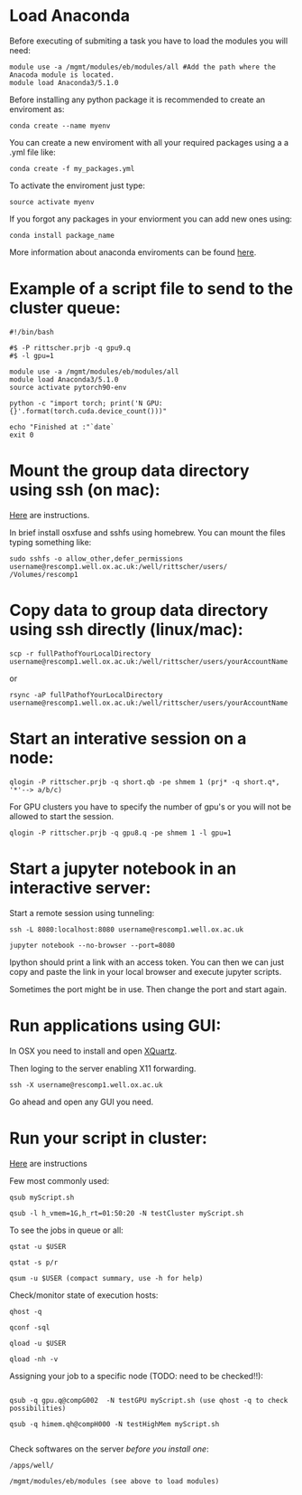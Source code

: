 # Load Anaconda

Before executing of submiting a task you have to load the modules you will need:

```
module use -a /mgmt/modules/eb/modules/all #Add the path where the Anacoda module is located.
module load Anaconda3/5.1.0
```

Before installing any python package it is recommended to create an enviroment as:

```
conda create --name myenv 
```

You can create a new enviroment with all your required packages using a a .yml file like:

```
conda create -f my_packages.yml 
```

To activate the enviroment just type:

```
source activate myenv 
```

If you forgot any packages in your enviorment you can add new ones using:

```
conda install package_name 
```

More information about anaconda enviroments can be found [here](https://conda.io/docs/user-guide/tasks/manage-environments.html).


# Example of a script file to send to the cluster queue:

```
#!/bin/bash

#$ -P rittscher.prjb -q gpu9.q
#$ -l gpu=1 

module use -a /mgmt/modules/eb/modules/all
module load Anaconda3/5.1.0
source activate pytorch90-env

python -c "import torch; print('N GPU: {}'.format(torch.cuda.device_count()))"

echo "Finished at :"`date`
exit 0
```

# Mount the group data directory using ssh (on mac):
[Here](https://susanqq.github.io/jekyll/pixyll/2017/09/05/remotefiles/) are instructions.

In brief install osxfuse and sshfs using homebrew. You can mount the files typing something like:

```
sudo sshfs -o allow_other,defer_permissions username@rescomp1.well.ox.ac.uk:/well/rittscher/users/ /Volumes/rescomp1
```

# Copy data to group data directory using ssh directly (linux/mac):

```
scp -r fullPathofYourLocalDirectory username@rescomp1.well.ox.ac.uk:/well/rittscher/users/yourAccountName
```

or 

```
rsync -aP fullPathofYourLocalDirectory username@rescomp1.well.ox.ac.uk:/well/rittscher/users/yourAccountName
```

# Start an interative session on a node:

```
qlogin -P rittscher.prjb -q short.qb -pe shmem 1 (prj* -q short.q*, '*'--> a/b/c)
```

For GPU clusters you have to specify the number of gpu's or you will not be allowed to start the session.
```
qlogin -P rittscher.prjb -q gpu8.q -pe shmem 1 -l gpu=1
```

# Start a jupyter notebook in an interactive server:

Start a remote session using tunneling: 

```
ssh -L 8080:localhost:8080 username@rescomp1.well.ox.ac.uk

jupyter notebook --no-browser --port=8080
```

Ipython should print a link with an access token. You can then we can just copy 
and paste the link in your local browser and execute jupyter scripts.

Sometimes the port might be in use. Then change the port and start again.

# Run applications using GUI: 

In OSX you need to install and open [XQuartz](https://www.xquartz.org/).

Then loging to the server enabling X11 forwarding.
```
ssh -X username@rescomp1.well.ox.ac.uk
```

Go ahead and open any GUI you need.


# Run your script in cluster: 

[Here](https://github.com/BIMSBbioinfo/intro2UnixandSGE/blob/master/sun_grid_engine_for_beginners/how_to_submit_a_job_using_qsub.md) are instructions 

Few most commonly used:

```
qsub myScript.sh 

qsub -l h_vmem=1G,h_rt=01:50:20 -N testCluster myScript.sh

```

To see the jobs in queue or all:

```
qstat -u $USER

qstat -s p/r

qsum -u $USER (compact summary, use -h for help)

```

Check/monitor state of execution hosts:

```
qhost -q

qconf -sql

qload -u $USER

qload -nh -v

```

Assigning your job to a specific node (TODO: need to be checked!!):

```

qsub -q gpu.q@compG002  -N testGPU myScript.sh (use qhost -q to check possibilities)

qsub -q himem.qh@compH000 -N testHighMem myScript.sh


```

Check softwares on the server *before you install one*:

```
/apps/well/

/mgmt/modules/eb/modules (see above to load modules)

```



